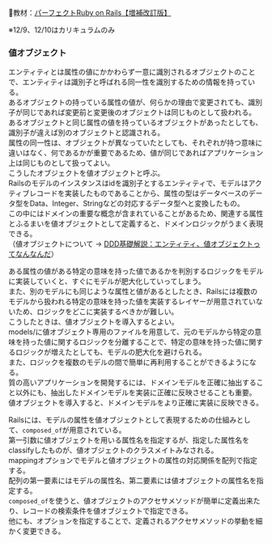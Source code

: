 
:open_book:教材：[パーフェクトRuby on Rails【増補改訂版】](https://gihyo.jp/book/2020/978-4-297-11462-6)

※12/9、12/10はカリキュラムのみ

### 値オブジェクト

エンティティとは属性の値にかかわらず一意に識別されるオブジェクトのことで、エンティティは識別子と呼ばれる同一性を識別するための情報を持っている。  
あるオブジェクトの持っている属性の値が、何らかの理由で変更されても、識別子が同じであれば変更前と変更後のオブジェクトは同じものとして扱われる。  
あるオブジェクトと同じ属性の値を持っているオブジェクトがあったとしても、識別子が違えば別のオブジェクトと認識される。  
属性の同一性は、オブジェクトが異なっていたとしても、それぞれが持つ意味に違いはなく、何であるかが重要であるため、値が同じであればアプリケーション上は同じものとして扱ってよい。  
こうしたオブジェクトを値オブジェクトと呼ぶ。  
Railsのモデルのインスタンスはidを識別子とするエンティティで、モデルはアクティブレコードを実装したものであることから、属性の型はデータベースのデータ型をData、Integer、Stringなどの対応するデータ型へと変換したもの。  
この中にはドメインの重要な概念が含まれていることがあるため、関連する属性とふるまいを値オブジェクトとして定義すると、ドメインロジックがうまく表現できる。  
（値オブジェクトについて → [DDD基礎解説：エンティティ、値オブジェクトってなんなんだ](https://little-hands.hatenablog.com/entry/2018/12/09/entity-value-object)）

ある属性の値がある特定の意味を持った値であるかを判別するロジックをモデルに実装していくと、すぐにモデルが肥大化していってしまう。  
また、別のモデルにも同じような属性と値があるとしたとき、Railsには複数のモデルから扱われる特定の意味を持った値を実装するレイヤーが用意されていないため、ロジックをどこに実装するべきかが難しい。  
こうしたときは、値オブジェクトを導入するとよい。  
models/に値オブジェクト専用のファイルを用意して、元のモデルから特定の意味を持った値に関するロジックを分離することで、特定の意味を持った値に関するロジックが増えたとしても、モデルの肥大化を避けられる。  
また、ロジックを複数のモデルの間で簡単に再利用することができるようになる。  
質の高いアプリケーションを開発するには、ドメインモデルを正確に抽出すること以外にも、抽出したドメインモデルを実装に正確に反映させることも重要。  
値オブジェクトを導入すると、ドメインモデルをより正確に実装に反映できる。  

Railsには、モデルの属性を値オブジェクトとして表現するための仕組みとして、`composed_of`が用意されている。  
第一引数に値オブジェクトを用いる属性名を指定するが、指定した属性名をclassifyしたものが、値オブジェクトのクラスメイトみなされる。  
mappingオプションでモデルと値オブジェクトの属性の対応関係を配列で指定する。  
配列の第一要素にはモデルの属性名、第二要素には値オブジェクトの属性名を指定する。  
`composed_of`を使うと、値オブジェクトのアクセサメソッドが簡単に定義出来たり、レコードの検索条件を値オブジェクトで指定できる。  
他にも、オプションを指定することで、定義されるアクセサメソッドの挙動を細かく変更できる。  
